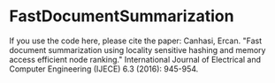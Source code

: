 # FastDocumentSummarization

If you use the code here, please cite the paper:
Canhasi, Ercan. "Fast document summarization using locality sensitive hashing and memory access efficient node ranking." International Journal of Electrical and Computer Engineering (IJECE) 6.3 (2016): 945-954.
